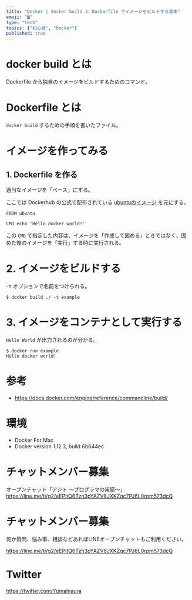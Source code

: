 ```yaml
---
title: "Docker | docker build と Dockerfile でイメージをビルドする基本"
emoji: "🖥"
type: "tech"
topics: ["初心者", "Docker"]
published: true
---
```


# docker build とは

Dockerfile から独自のイメージをビルドするためのコマンド。

# Dockerfile とは

`docker build` するための手順を書いたファイル。

# イメージを作ってみる

## 1. Dockerfile を作る

適当なイメージを「ベース」にする。

ここでは Dockerhub の公式で配布されている [ubuntuのイメージ](https://hub.docker.com/_/ubuntu/) を元にする。

```:./docker-build/Dockerfile
FROM ubuntu

CMD echo 'Hello docker world!'
```

この `CMD` で指定した内容は、イメージを「作成して固める」ときではなく、固めた後のイメージを「実行」する時に実行される。


# 2. イメージをビルドする

`-t` オプションで名前をつけられる。

`$ docker build ./ -t example`


# 3. イメージをコンテナとして実行する

`Hello World` が出力されるのが分かる。

```
$ docker run example
Hello docker world!
```

# 参考

- https://docs.docker.com/engine/reference/commandline/build/


# 環境

- Docker For Mac
- Docker version 1.12.3, build 6b644ec


# チャットメンバー募集

オープンチャット「アジト 〜プログラマの巣窟〜」
https://line.me/ti/g2/eEPltQ6Tzh3pYAZV8JXKZqc7PJ6L0rpm573dcQ



<!-- Update From Qiita API -->

# チャットメンバー募集


何か質問、悩み事、相談などあればLINEオープンチャットもご利用ください。

https://line.me/ti/g2/eEPltQ6Tzh3pYAZV8JXKZqc7PJ6L0rpm573dcQ





# Twitter


https://twitter.com/YumaInaura


<!-- Update From Qiita API -->



